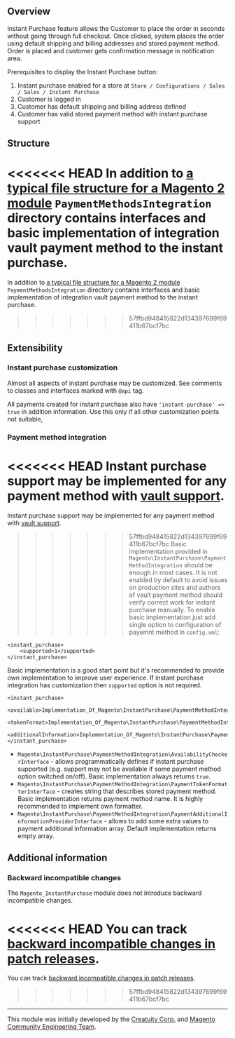 ## Overview

Instant Purchase feature allows the Customer to place the order in seconds without going through full checkout. Once clicked, system places the order using default shipping and billing addresses and stored payment method. Order is placed and customer gets confirmation message in notification area.

Prerequisites to display the Instant Purchase button:
1. Instant purchase enabled for a store at `Store / Configurations / Sales / Sales / Instant Purchase`
2. Customer is logged in
3. Customer has default shipping and billing address defined
4. Customer has valid stored payment method with instant purchase support

## Structure

<<<<<<< HEAD
In addition to [a typical file structure for a Magento 2 module](http://devdocs.magento.com/guides/v2.2/extension-dev-guide/build/module-file-structure.html) `PaymentMethodsIntegration` directory contains interfaces and basic implementation of integration vault payment method to the instant purchase.
=======
In addition to [a typical file structure for a Magento 2 module](https://devdocs.magento.com/guides/v2.2/extension-dev-guide/build/module-file-structure.html) `PaymentMethodsIntegration` directory contains interfaces and basic implementation of integration vault payment method to the instant purchase.
>>>>>>> 57ffbd948415822d134397699f69411b67bcf7bc

## Extensibility

### Instant purchase customization

Almost all aspects of instant purchase may be customized. See comments to classes and interfaces marked with `@api` tag.

All payments created for instant purchase also have `'instant-purchase' => true` in addition information. Use this only if all other customization points not suitable,

### Payment method integration

<<<<<<< HEAD
Instant purchase support may be implemented for any payment method with [vault support](http://devdocs.magento.com/guides/v2.1/payments-integrations/vault/vault-intro.html).
=======
Instant purchase support may be implemented for any payment method with [vault support](https://devdocs.magento.com/guides/v2.1/payments-integrations/vault/vault-intro.html).
>>>>>>> 57ffbd948415822d134397699f69411b67bcf7bc
Basic implementation provided in `Magento\InstantPurchase\PaymentMethodIntegration` should be enough in most cases. It is not enabled by default to avoid issues on production sites and authors of vault payment method should verify correct work for instant purchase manually.
To enable basic implementation just add single option to configuration of payemnt method in `config.xml`:

```
<instant_purchase>
    <supported>1</supported>
</instant_purchase>
```

Basic implementation is a good start point but it's recommended to provide own implementation to improve user experience. If instant purchase integration has customization then `supported` option is not required.

```
<instant_purchase>
    <available>Implementation_Of_Magento\InstantPurchase\PaymentMethodIntegration\AvailabilityCheckerInterface</available>
    <tokenFormat>Implementation_Of_Magento\InstantPurchase\PaymentMethodIntegration\PaymentTokenFormatterInterface</tokenFormat>
    <additionalInformation>Implementation_Of_Magento\InstantPurchase\PaymentMethodIntegration\PaymentAdditionalInformationProviderInterface</additionalInformation>
</instant_purchase>
```

- `Magento\InstantPurchase\PaymentMethodIntegration\AvailabilityCheckerInterface` - allows programmatically defines if instant purchase supported (e.g. support may not be available if some payment method option switched on/off). Basic implementation always returns `true`.
- `Magento\InstantPurchase\PaymentMethodIntegration\PaymentTokenFormatterInterface` - creates string that describes stored payment method. Basic implementation returns payment method name. It is highly recommended to implement own formatter.
- `Magento\InstantPurchase\PaymentMethodIntegration\PaymentAdditionalInformationProviderInterface` - allows to add some extra values to payment additional information array. Default implementation returns empty array.

## Additional information

### Backward incompatible changes

The `Magento_InstantPurchase` module does not introduce backward incompatible changes.

<<<<<<< HEAD
You can track [backward incompatible changes in patch releases](http://devdocs.magento.com/guides/v2.2/release-notes/changes/ce_changes.html).
=======
You can track [backward incompatible changes in patch releases](https://devdocs.magento.com/guides/v2.2/release-notes/changes/ce_changes.html).
>>>>>>> 57ffbd948415822d134397699f69411b67bcf7bc

***

This module was initially developed by the [Creatuity Corp.](https://creatuity.com/) and [Magento Community Engineering Team](mailto:engcom@magento.com).
